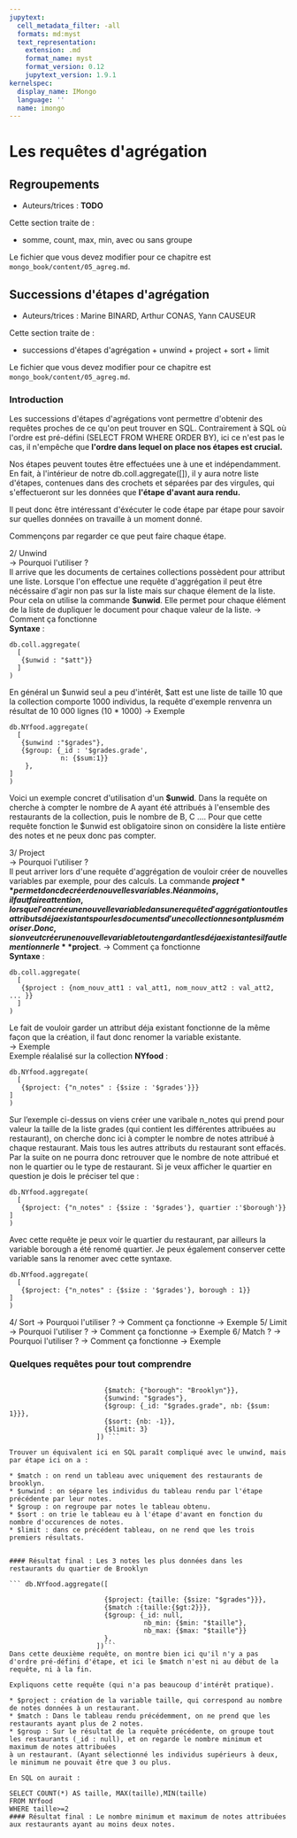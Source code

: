 ```yaml
---
jupytext:
  cell_metadata_filter: -all
  formats: md:myst
  text_representation:
    extension: .md
    format_name: myst
    format_version: 0.12
    jupytext_version: 1.9.1
kernelspec:
  display_name: IMongo
  language: ''
  name: imongo
---
```


# Les requêtes d'agrégation

## Regroupements

* Auteurs/trices : **TODO**

Cette section traite de :
  * somme, count, max, min, avec ou sans groupe

  Le fichier que vous devez modifier pour ce chapitre est `mongo_book/content/05_agreg.md`.

## Successions d'étapes d'agrégation

* Auteurs/trices : Marine BINARD, Arthur CONAS, Yann CAUSEUR

Cette section traite de :
* successions d'étapes d'agrégation + unwind + project + sort + limit


Le fichier que vous devez modifier pour ce chapitre est `mongo_book/content/05_agreg.md`.
### Introduction
Les successions d'étapes d'agrégations vont permettre d'obtenir des requêtes proches de ce qu'on peut trouver en SQL.
Contrairement à SQL où l'ordre est pré-défini (SELECT FROM WHERE ORDER BY), ici ce n'est pas le cas, il n'empêche que **l'ordre dans lequel on place
nos étapes est crucial.**

Nos étapes peuvent toutes être effectuées une à une et indépendamment. En fait, à l'intérieur de notre db.coll.aggregate([]), il y aura notre liste d'étapes,
contenues dans des crochets et séparées par des virgules, qui s'effectueront sur les données que **l'étape d'avant aura rendu.**

Il peut donc être intéressant d'éxécuter le code étape par étape pour savoir sur quelles données on travaille à un moment donné.

Commençons par regarder ce que peut faire chaque étape.


2/ Unwind  
-> Pourquoi l'utiliser ?  
Il arrive que les documents de certaines collections possèdent pour attribut une liste. Lorsque l'on effectue une requête d'aggrégation il peut être nécéssaire d'agir non pas sur la liste mais sur chaque élement de la liste. Pour cela on utilise la commande **$unwid**. Elle permet pour chaque élément de la liste de dupliquer le document  pour chaque valeur de la liste. 
-> Comment ça fonctionne  
**Syntaxe** :
```
db.coll.aggregate( 
  [
   {$unwid : "$att"}}
  ]
)
```
En général un $unwid seul a peu d'intérêt, $att est une liste de taille 10 que la collection comporte 1000 individus, la requête d'exemple renvenra un résultat de 10 000 lignes (10 * 1000)
-> Exemple
```
db.NYfood.aggregate( 
  [
   {$unwind :"$grades"},
   {$group: {_id : '$grades.grade', 
             n: {$sum:1}}
    },
]
)

```
Voici un exemple concret d'utilisation d'un **$unwid**. Dans la requête on cherche à compter le nombre de A ayant été attribués à l'ensemble des restaurants de la collection, puis le nombre de B, C .... 
Pour que cette requête fonction le $unwid est obligatoire sinon on considère la liste entière des notes et ne peux donc pas compter.  

3/ Project  
-> Pourquoi l'utiliser ?  
Il peut arriver lors d'une requête d'aggrégation de vouloir créer de nouvelles variables par exemple, pour des calculs. La commande **$project** permet donc de créer de nouvelles variables. Néanmoins, il faut faire attention, lorsque l'on crée une nouvelle variable dans une requête d'aggrégation tout les attributs déja existants pour les documents d'une collection ne sont plus mémoriser. Donc, si on veut créer une nouvelle variable tout en gardant les déja existantes il faut le mentionner le **$project**. 
-> Comment ça fonctionne  
**Syntaxe** :  
```
db.coll.aggregate( 
  [
   {$project : {nom_nouv_att1 : val_att1, nom_nouv_att2 : val_att2, ... }}
  ]
)
```

Le fait de vouloir garder un attribut déja existant fonctionne de la même façon que la création, il faut donc renomer la variable existante.   
-> Exemple  
Exemple réalalisé sur la collection **NYfood** :  
```
db.NYfood.aggregate( 
  [
   {$project: {"n_notes" : {$size : '$grades'}}}
]
)
```
Sur l’exemple ci-dessus on viens créer une varibale n_notes qui prend pour valeur la taille de la liste grades (qui contient les différentes attribuées au restaurant), on cherche donc ici à compter le nombre de notes attribué à chaque restaurant. Mais tous les autres attributs du restaurant sont effacés. Par la suite on ne pourra donc retrouver que le nombre de note attribué et non le quartier ou le type de restaurant. 
Si je veux afficher le quartier en question je dois le préciser tel que :
```
db.NYfood.aggregate( 
  [
   {$project: {"n_notes" : {$size : '$grades'}, quartier :'$borough'}}
]
)
```

Avec cette requête je peux voir le quartier du restaurant, par ailleurs la variable borough a été renomé quartier. Je peux également conserver cette variable sans la renomer avec cette syntaxe.
```
db.NYfood.aggregate( 
  [
   {$project: {"n_notes" : {$size : '$grades'}, borough : 1}}
]
)
```

4/ Sort
-> Pourquoi l'utiliser ?
-> Comment ça fonctionne
-> Exemple
5/ Limit
-> Pourquoi l'utiliser ?
-> Comment ça fonctionne
-> Exemple
6/ Match ?
-> Pourquoi l'utiliser ?
-> Comment ça fonctionne
-> Exemple

### Quelques requêtes pour tout comprendre
```db.NYfood.aggregate([

                        {$match: {"borough": "Brooklyn"}},
                        {$unwind: "$grades"},
                        {$group: {_id: "$grades.grade", nb: {$sum: 1}}},
                        {$sort: {nb: -1}},
                        {$limit: 3}
                      ]) ```

Trouver un équivalent ici en SQL paraît compliqué avec le unwind, mais par étape ici on a :

* $match : on rend un tableau avec uniquement des restaurants de brooklyn.
* $unwind : on sépare les individus du tableau rendu par l'étape précédente par leur notes.
* $group : on regroupe par notes le tableau obtenu.
* $sort : on trie le tableau eu à l'étape d'avant en fonction du nombre d'occurences de notes.
* $limit : dans ce précédent tableau, on ne rend que les trois premiers résultats.


#### Résultat final : Les 3 notes les plus données dans les restaurants du quartier de Brooklyn

``` db.NYfood.aggregate([

                        {$project: {taille: {$size: "$grades"}}},
                        {$match :{taille:{$gt:2}}},
                        {$group: {_id: null,
                                  nb_min: {$min: "$taille"},
                                  nb_max: {$max: "$taille"}}
                        },         
                      ])```
Dans cette deuxième requête, on montre bien ici qu'il n'y a pas d'ordre pré-défini d'étape, et ici le $match n'est ni au début de la requête, ni à la fin.

Expliquons cette requête (qui n'a pas beaucoup d'intérêt pratique).

* $project : création de la variable taille, qui correspond au nombre de notes données à un restaurant.
* $match : Dans le tableau rendu précédemment, on ne prend que les restaurants ayant plus de 2 notes.
* $group : Sur le résultat de la requête précédente, on groupe tout les restaurants (_id : null), et on regarde le nombre minimum et maximum de notes attribuées
à un restaurant. (Ayant sélectionné les individus supérieurs à deux, le minimum ne pouvait être que 3 ou plus.

En SQL on aurait :

SELECT COUNT(*) AS taille, MAX(taille),MIN(taille)
FROM NYfood
WHERE taille>=2
#### Résultat final : Le nombre minimum et maximum de notes attribuées aux restaurants ayant au moins deux notes.

